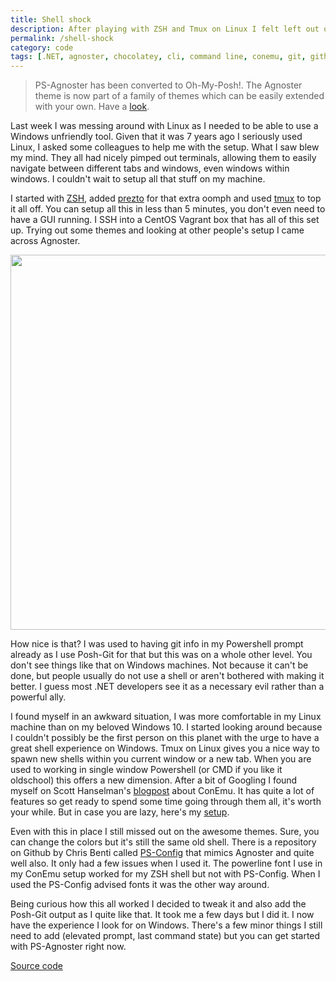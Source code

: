 ```yaml
---
title: Shell shock
description: After playing with ZSH and Tmux on Linux I felt left out on Windows. But, even if it goes against popular belief, it is possible to have an awesome shell!
permalink: /shell-shock
category: code
tags: [.NET, agnoster, chocolatey, cli, command line, conemu, git, github, posh-git, powershell, ps-agnoster, shell, theme, tmux, windows, zsh]
---
```


> PS-Agnoster has been converted to Oh-My-Posh!. The Agnoster theme is now part of a family of themes which can be easily extended with your own. Have a <a href="https://herebedragons.io/oh-my-posh/" target="_blank">look</a>.

Last week I was messing around with Linux as I needed to be able to use a Windows unfriendly tool. Given that it was 7 years ago I seriously used Linux, I asked some colleagues to help me with the setup. What I saw blew my mind. They all had nicely pimped out terminals, allowing them to easily navigate between different tabs and windows, even windows within windows. I couldn't wait to setup all that stuff on my machine.

I started with <a href="http://zsh.sourceforge.net/" target="_blank">ZSH</a>, added <a href="https://github.com/sorin-ionescu/prezto" target="_blank">prezto</a> for that extra oomph and used <a href="https://tmux.github.io/" target="_blank">tmux</a> to top it all off. You can setup all this in less than 5 minutes, you don't even need to have a GUI running. I SSH into a CentOS Vagrant box that has all of this set up. Trying out some themes and looking at other people's setup I came across Agnoster.

<img src="https://gist.githubusercontent.com/agnoster/3712874/raw/screenshot.png" width="600" />

How nice is that? I was used to having git info in my Powershell prompt already as I use Posh-Git for that but this was on a whole other level. You don't see things like that on Windows machines. Not because it can't be done, but people usually do not use a shell or aren't bothered with making it better. I guess most .NET developers see it as a necessary evil rather than a powerful ally.

I found myself in an awkward situation, I was more comfortable in my Linux machine than on my beloved Windows 10. I started looking around because I couldn't possibly be the first person on this planet with the urge to have a great shell experience on Windows. Tmux on Linux gives you a nice way to spawn new shells within you current window or a new tab. When you are used to working in single window Powershell (or CMD if you like it oldschool) this offers a new dimension. After a bit of Googling I found myself on Scott Hanselman's <a href="http://www.hanselman.com/blog/ConEmuTheWindowsTerminalConsolePromptWeveBeenWaitingFor.aspx" target="_blank">blogpost</a> about ConEmu. It has quite a lot of features so get ready to spend some time going through them all, it's worth your while. But in case you are lazy, here's my <a href="https://gist.github.com/JanJoris/e22a5fa034caa84dd5cb" target="_blank">setup</a>.

Even with this in place I still missed out on the awesome themes. Sure, you can change the colors but it's still the same old shell. There is a repository on Github by Chris Benti called <a href="https://github.com/chrisbenti/PS-Config" target="_blank">PS-Config</a> that mimics Agnoster and quite well also. It only had a few issues when I used it. The powerline font I use in my ConEmu setup worked for my ZSH shell but not with PS-Config. When I used the PS-Config advised fonts it was the other way around.

Being curious how this all worked I decided to tweak it and also add the Posh-Git output as I quite like that. It took me a few days but I did it. I now have the experience I look for on Windows. There's a few minor things I still need to add (elevated prompt, last command state) but you can get started with PS-Agnoster right now.

<a class="github_link" href="https://github.com/JanJoris/oh-my-posh" target="_blank" >Source code</a>